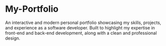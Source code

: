 # My-Portfolio
An interactive and modern personal portfolio showcasing my skills, projects, and experience as a software developer. Built to highlight my expertise in front-end and back-end development, along with a clean and professional design.
